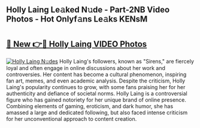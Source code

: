 ## Holly Laing Le𝚊ked N𝚞de - Part-2NB Video Photos - Hot Onlyf𝚊ns Le𝚊ks KENsM

# <h2><a href="http://ab20707.deff.icu/?id=Holly+Laing">🔗 New 👉🔴 Holly Laing VIDEO Photos</a></h2>

[![Holly Laing N𝚞des](https://i.imgur.com/rIISA9y.gif)](http://ab20707.deff.icu/?id=Holly+Laing)
Holly Laing's followers, known as "Sirens," are fiercely loyal and often engage in online discussions about her work and controversies. Her content has become a cultural phenomenon, inspiring fan art, memes, and even academic analysis. Despite the criticism, Holly Laing's popularity continues to grow, with some fans praising her for her authenticity and defiance of societal norms. Holly Laing is a controversial figure who has gained notoriety for her unique brand of online presence. Combining elements of gaming, eroticism, and dark humor, she has amassed a large and dedicated following, but also faced intense criticism for her unconventional approach to content creation.
